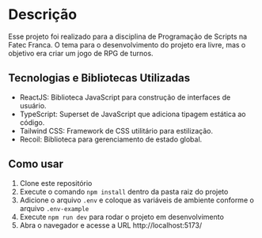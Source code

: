 # Descrição

Esse projeto foi realizado para a disciplina de Programação de Scripts na Fatec Franca.
O tema para o desenvolvimento do projeto era livre, mas o objetivo era criar um jogo de RPG de turnos.

## Tecnologias e Bibliotecas Utilizadas
- ReactJS: Biblioteca JavaScript para construção de interfaces de usuário.
- TypeScript: Superset de JavaScript que adiciona tipagem estática ao código.
- Tailwind CSS: Framework de CSS utilitário para estilização.
- Recoil: Biblioteca para gerenciamento de estado global.

## Como usar
1. Clone este repositório
2. Execute o comando `npm install` dentro da pasta raiz do projeto
3. Adicione o arquivo `.env` e coloque as variáveis de ambiente conforme o arquivo `.env-example`
4. Execute `npm run dev` para rodar o projeto em desenvolvimento
5. Abra o navegador e acesse a URL http://localhost:5173/
